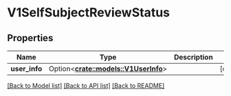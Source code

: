 # V1SelfSubjectReviewStatus

## Properties

Name | Type | Description | Notes
------------ | ------------- | ------------- | -------------
**user_info** | Option<[**crate::models::V1UserInfo**](v1.UserInfo.md)> |  | [optional]

[[Back to Model list]](../README.md#documentation-for-models) [[Back to API list]](../README.md#documentation-for-api-endpoints) [[Back to README]](../README.md)


